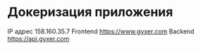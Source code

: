 # Докеризация приложения

IP адрес 158.160.35.7
Frontend https://www.gyxer.com
Backend https://api.gyxer.com